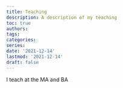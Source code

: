 ```yaml
---
title: Teaching
description: A description of my teaching
toc: true
authors:
tags:
categories:
series:
date: '2021-12-14'
lastmod: '2021-12-14'
draft: false
---
```


I teach at the MA and BA